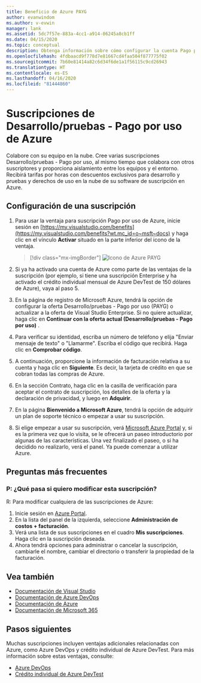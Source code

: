 ```yaml
---
title: Beneficio de Azure PAYG
author: evanwindom
ms.author: v-evwin
manager: lank
ms.assetid: 5dc7f57e-883a-4cc1-a914-06245a8cb1ff
ms.date: 04/15/2020
ms.topic: conceptual
description: Obtenga información sobre cómo configurar la cuenta Pago por uso de Azure.
ms.openlocfilehash: 4fdbaacd9f778d7e81667cd4faa504f877775f02
ms.sourcegitcommit: 7b60e81414a82c6d34f6de1a1f56115c9cd26943
ms.translationtype: HT
ms.contentlocale: es-ES
ms.lasthandoff: 04/16/2020
ms.locfileid: "81444860"
---
```

# <a name="azure-devtest-pay-as-you-go-subscriptions"></a>Suscripciones de Desarrollo/pruebas - Pago por uso de Azure
Colabore con su equipo en la nube.  Cree varias suscripciones Desarrollo/pruebas - Pago por uso, al mismo tiempo que colabora con otros suscriptores y proporciona aislamiento entre los equipos y el entorno.  Recibirá tarifas por horas con descuentos exclusivos para desarrollo y pruebas y derechos de uso en la nube de su software de suscripción en Azure.

## <a name="set-up-a-subscription"></a>Configuración de una suscripción
1. Para usar la ventaja para suscripción Pago por uso de Azure, inicie sesión en [https://my.visualstudio.com/benefits](https://my.visualstudio.com/benefits?wt.mc_id=o~msft~docs) y haga clic en el vínculo **Activar** situado en la parte inferior del icono de la ventaja.
   > [!div class="mx-imgBorder"]
   > ![Icono de Azure PAYG](_img/vs-azure-payg/vs-azure-payg-tile.png)

2. Si ya ha activado una cuenta de Azure como parte de las ventajas de la suscripción (por ejemplo, si tiene una suscripción Enterprise y ha activado el crédito individual mensual de Azure DevTest de 150 dólares de Azure), vaya al paso 5.

3. En la página de registro de Microsoft Azure, tendrá la opción de configurar la oferta Desarrollo/pruebas - Pago por uso (PAYG) o actualizar a la oferta de Visual Studio Enterprise.  Si no quiere actualizar, haga clic en **Continuar con la oferta actual (Desarrollo/pruebas - Pago por uso)** .

4. Para verificar su identidad, escriba un número de teléfono y elija "Enviar mensaje de texto" o "Llamarme".  Escriba el código que recibirá.  Haga clic en **Comprobar código**.

5. A continuación, proporcione la información de facturación relativa a su cuenta y haga clic en **Siguiente**.  Es decir, la tarjeta de crédito en que se cobran todas las compras de Azure.

6. En la sección Contrato, haga clic en la casilla de verificación para aceptar el contrato de suscripción, los detalles de la oferta y la declaración de privacidad, y luego en **Adquirir**.

7. En la página **Bienvenido a Microsoft Azure**, tendrá la opción de adquirir un plan de soporte técnico o empezar a usar su suscripción.

8. Si elige empezar a usar su suscripción, verá [Microsoft Azure Portal](https://portal.azure.com) y, si es la primera vez que lo visita, se le ofrecerá un paseo introductorio por algunas de las características.  Una vez finalizado el paseo, o si ha decidido no realizarlo, verá el panel.  Ya puede comenzar a utilizar Azure.

## <a name="frequently-asked-questions"></a>Preguntas más frecuentes
### <a name="q--what-if-i-want-to-make-changes-to-this-subscription"></a>P:  ¿Qué pasa si quiero modificar esta suscripción?
R: Para modificar cualquiera de las suscripciones de Azure:
1. Inicie sesión en [Azure Portal](https://portal.azure.com).
2. En la lista del panel de la izquierda, seleccione **Administración de costos + facturación**.
3. Verá una lista de sus suscripciones en el cuadro **Mis suscripciones**. Haga clic en la suscripción deseada.
4. Ahora tendrá opciones para administrar o cancelar la suscripción, cambiarle el nombre, cambiar el directorio o transferir la propiedad de la facturación.

## <a name="see-also"></a>Vea también
- [Documentación de Visual Studio](https://docs.microsoft.com/visualstudio/)
- [Documentación de Azure DevOps](https://docs.microsoft.com/azure/devops/)
- [Documentación de Azure](https://docs.microsoft.com/azure/)
- [Documentación de Microsoft 365](https://docs.microsoft.com/microsoft-365/)

## <a name="next-steps"></a>Pasos siguientes
Muchas suscripciones incluyen ventajas adicionales relacionadas con Azure, como Azure DevOps y crédito individual de Azure DevTest.  Para más información sobre estas ventajas, consulte:
- [Azure DevOps](vs-azure-devops.md)
- [Crédito individual de Azure DevTest](vs-azure.md)

